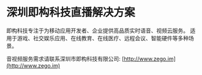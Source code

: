 # 深圳即构科技直播解决方案

即构科技专注于为移动应用开发者、企业提供高品质实时语音、视频云服务。 
适用于游戏、社交娱乐应用、在线教育、在线医疗、远程会议、智能硬件等多种场景。

音视频服务需求请联系深圳市即构科技有限公司: [http://www.zego.im](http://www.zego.im)
